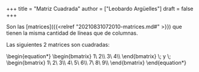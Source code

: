 +++
title = "Matriz Cuadrada"
author = ["Leobardo Argüelles"]
draft = false
+++

Son las [matrices]({{<relref "20210831072010-matrices.md#" >}}) que tienen la misma cantidad de líneas que de columnas.

Las siguientes 2 matrices son cuadradas:

\begin{equation\*}
\begin{bmatrix}
1\ 2\\\\
3\ 4\\\\
\end{bmatrix}
\\; y \\;
\begin{bmatrix}
1\ 2\ 3\\\\
4\ 5\ 6\\\\
7\ 8\ 9\\\\
\end{bmatrix}
\end{equation\*}
